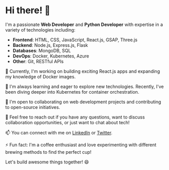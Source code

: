 # Hi there! 👋

I'm a passionate **Web Developer** and **Python Developer** with expertise in a variety of technologies including:

- **Frontend**: HTML, CSS, JavaScript, React.js, GSAP, Three.js
- **Backend**: Node.js, Express.js, Flask
- **Databases**: MongoDB, SQL
- **DevOps**: Docker, Kubernetes, Azure
- **Other**: Git, RESTful APIs

🔭 Currently, I'm working on building exciting React.js apps and expanding my knowledge of Docker images.

🌱 I'm always learning and eager to explore new technologies. Recently, I've been diving deeper into Kubernetes for container orchestration.

👯 I'm open to collaborating on web development projects and contributing to open-source initiatives.

💬 Feel free to reach out if you have any questions, want to discuss collaboration opportunities, or just want to chat about tech!

📫 You can connect with me on [LinkedIn](https://www.linkedin.com/in/imshivam1/) or [Twitter](https://twitter.com/imshivam0123).

⚡ Fun fact: I'm a coffee enthusiast and love experimenting with different brewing methods to find the perfect cup!

Let's build awesome things together! 😄
